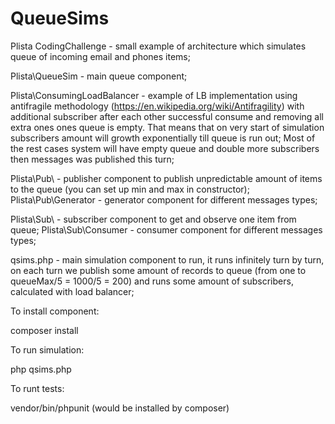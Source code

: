 # QueueSims
Plista CodingChallenge - small example of architecture which simulates queue of incoming email and phones items;

Plista\QueueSim - main queue component;

Plista\ConsumingLoadBalancer - example of LB implementation using antifragile methodology
(https://en.wikipedia.org/wiki/Antifragility) with additional subscriber after each other successful consume
and removing all extra ones ones queue is empty.
That means that on very start of simulation subscribers amount will growth exponentially till queue is run out;
Most of the rest cases system will have empty queue and double more subscribers then messages was published this turn;

Plista\Pub\ - publisher component to publish unpredictable amount of items to the queue
(you can set up  min and max in constructor);
Plista\Pub\Generator - generator component for different messages types;

Plista\Sub\ - subscriber component to get and observe one item from queue;
Plista\Sub\Consumer - consumer component for different messages types;

qsims.php - main simulation component to run, it runs infinitely turn by turn, on each turn we publish some amount of records to 
queue (from one to queueMax/5 = 1000/5 = 200) and runs some amount of subscribers, calculated with load balancer;

To install component:

composer install

To run simulation:

php qsims.php

To runt tests:

vendor/bin/phpunit
(would be installed by composer)
